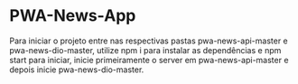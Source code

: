# PWA-News-App
Para iniciar o projeto entre nas respectivas pastas pwa-news-api-master e pwa-news-dio-master, utilize npm i para instalar as dependências e npm start para iniciar, inicie primeiramente o server em pwa-news-api-master e depois inicie pwa-news-dio-master.
